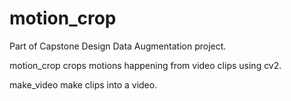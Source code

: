 # motion_crop

Part of Capstone Design Data Augmentation project.

motion_crop crops motions happening from video clips using cv2.

make_video make clips into a video.

